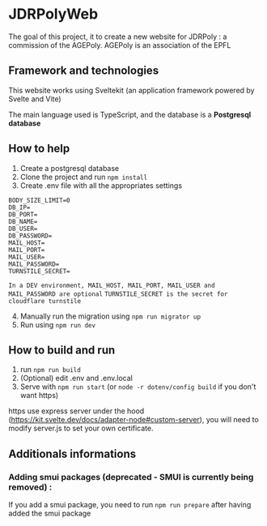<!-- @format -->

# JDRPolyWeb

The goal of this project, it to create a new website for JDRPoly : a commission of the AGEPoly. AGEPoly is an association of the EPFL

## Framework and technologies

This website works using Sveltekit (an application framework powered by Svelte and Vite)

The main language used is TypeScript, and the database is a **Postgresql database**

## How to help

1. Create a postgresql database
2. Clone the project and run `npm install`
3. Create .env file with all the appropriates settings

```
BODY_SIZE_LIMIT=0
DB_IP=
DB_PORT=
DB_NAME=
DB_USER=
DB_PASSWORD=
MAIL_HOST=
MAIL_PORT=
MAIL_USER=
MAIL_PASSWORD=
TURNSTILE_SECRET=
```

`In a DEV environment, MAIL_HOST, MAIL_PORT, MAIL_USER and MAIL_PASSWORD are optional`
`TURNSTILE_SECRET is the secret for cloudflare turnstile`

4. Manually run the migration using `npm run migrator up`
5. Run using `npm run dev`

## How to build and run

1. run `npm run build`
2. (Optional) edit .env and .env.local
3. Serve with `npm run start` (or `node -r dotenv/config build` if you don't want https)

https use express server under the hood (https://kit.svelte.dev/docs/adapter-node#custom-server),
you will need to modify server.js to set your own certificate.

## Additionals informations

### Adding smui packages (deprecated - SMUI is currently being removed) :

If you add a smui package, you need to run `npm run prepare` after having added the smui package
